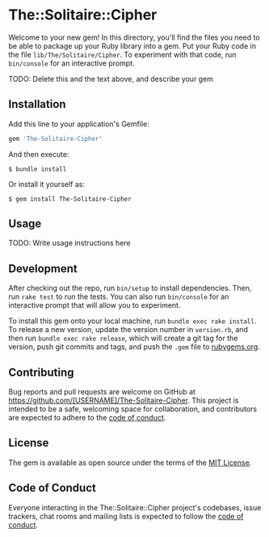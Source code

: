 # The::Solitaire::Cipher

Welcome to your new gem! In this directory, you'll find the files you need to be able to package up your Ruby library into a gem. Put your Ruby code in the file `lib/The/Solitaire/Cipher`. To experiment with that code, run `bin/console` for an interactive prompt.

TODO: Delete this and the text above, and describe your gem

## Installation

Add this line to your application's Gemfile:

```ruby
gem 'The-Solitaire-Cipher'
```

And then execute:

    $ bundle install

Or install it yourself as:

    $ gem install The-Solitaire-Cipher

## Usage

TODO: Write usage instructions here

## Development

After checking out the repo, run `bin/setup` to install dependencies. Then, run `rake test` to run the tests. You can also run `bin/console` for an interactive prompt that will allow you to experiment.

To install this gem onto your local machine, run `bundle exec rake install`. To release a new version, update the version number in `version.rb`, and then run `bundle exec rake release`, which will create a git tag for the version, push git commits and tags, and push the `.gem` file to [rubygems.org](https://rubygems.org).

## Contributing

Bug reports and pull requests are welcome on GitHub at https://github.com/[USERNAME]/The-Solitaire-Cipher. This project is intended to be a safe, welcoming space for collaboration, and contributors are expected to adhere to the [code of conduct](https://github.com/[USERNAME]/The-Solitaire-Cipher/blob/master/CODE_OF_CONDUCT.md).


## License

The gem is available as open source under the terms of the [MIT License](https://opensource.org/licenses/MIT).

## Code of Conduct

Everyone interacting in the The::Solitaire::Cipher project's codebases, issue trackers, chat rooms and mailing lists is expected to follow the [code of conduct](https://github.com/[USERNAME]/The-Solitaire-Cipher/blob/master/CODE_OF_CONDUCT.md).
